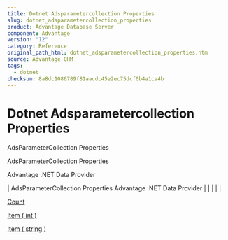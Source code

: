 ```yaml
---
title: Dotnet Adsparametercollection Properties
slug: dotnet_adsparametercollection_properties
product: Advantage Database Server
component: Advantage
version: "12"
category: Reference
original_path_html: dotnet_adsparametercollection_properties.htm
source: Advantage CHM
tags:
  - dotnet
checksum: 8a8dc1086789f81aacdc45e2ec75dcf0b4a1ca4b
---
```


# Dotnet Adsparametercollection Properties

AdsParameterCollection Properties

AdsParameterCollection Properties

Advantage .NET Data Provider

| AdsParameterCollection Properties  Advantage .NET Data Provider |  |  |  |  |

[Count](dotnet_adsparametercollection_count.md)

[Item ( int )](dotnet_adsparametercollection_item_int_.md)

[Item ( string )](dotnet_adsparametercollection_item_string_.md)
